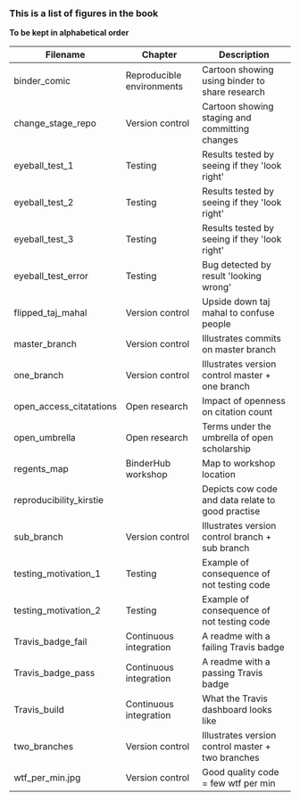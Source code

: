 ### This is a list of figures in the book

**To be kept in alphabetical order**

| Filename                   | Chapter              | Description                                            |
| -------------------------- | -------------------- | -------------------------------------------------      |
| binder_comic               | Reproducible environments | Cartoon showing using binder to share research    |
| change_stage_repo          | Version control      | Cartoon showing staging and committing changes         |
| eyeball_test_1             | Testing              | Results tested by seeing if they 'look right'          |
| eyeball_test_2             | Testing              | Results tested by seeing if they 'look right'          |
| eyeball_test_3             | Testing              | Results tested by seeing if they 'look right'          |
| eyeball_test_error         | Testing              | Bug detected by result 'looking wrong'                 |
| flipped_taj_mahal          | Version control      | Upside down taj mahal to confuse people                |
| master_branch              | Version control      | Illustrates commits on master branch                   |
| one_branch                 | Version control      | Illustrates version control master + one branch        |
| open_access_citatations    | Open research        | Impact of openness on citation count                   |
| open_umbrella              | Open research        | Terms under the umbrella of open scholarship           |
| regents_map                | BinderHub workshop   | Map to workshop location                               |
| reproducibility_kirstie    |                      | Depicts cow code and data relate to good practise      |
| sub_branch                 | Version control      | Illustrates version control branch + sub branch        |
| testing_motivation_1       | Testing              | Example of consequence of not testing code             |
| testing_motivation_2       | Testing              | Example of consequence of not testing code             |
| Travis_badge_fail          | Continuous integration | A readme with a failing Travis badge                 |
| Travis_badge_pass          | Continuous integration | A readme with a passing Travis badge                 |
| Travis_build               | Continuous integration | What the Travis dashboard looks like                 |
| two_branches               | Version control      | Illustrates version control master + two branches      |
| wtf_per_min.jpg            | Version control      | Good quality code = few wtf per min                    |
